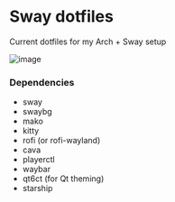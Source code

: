 # Sway dotfiles
Current dotfiles for my Arch + Sway setup

![image](https://github.com/user-attachments/assets/5263f848-600f-4e95-9db6-b185ff4bacc8)

### Dependencies
- sway
- swaybg
- mako
- kitty
- rofi (or rofi-wayland)
- cava
- playerctl
- waybar
- qt6ct (for Qt theming)
- starship
